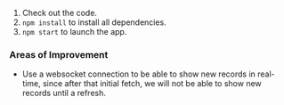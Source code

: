 1. Check out the code.
2. `npm install` to install all dependencies.
3. `npm start` to launch the app.

### Areas of Improvement

- Use a websocket connection to be able to show new records in real-time, since after that initial fetch, we will not be able to show new records until a refresh.
